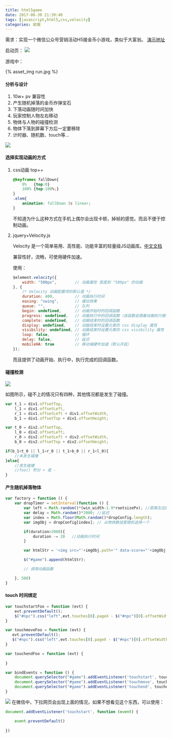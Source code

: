 ```yaml
---
title: html5game
date: 2017-06-30 21:39:40
tags: [javascript,html5,css,velocity]
categories: 前端
---
```

需求：实现一个微信公众号营销活动H5接金币小游戏，类似于大富翁。 [演示地址](http://qhxing.site/game/game.html)

启动页：
![](index.jpg)

<!-- more -->

游戏中：

{% asset_img run.jpg %}

#### 分析与设计

1. 10w+ pv  兼容性
2. 产生随机掉落的金币炸弹宝石
3. 下落动画随时间加快
4. 玩家控制人物左右移动
5. 物体与人物的碰撞检测
6. 物体下落到屏幕下方后一定要移除 
7. 计时器、随机数、touch等...

![](design.jpg)

#### 选择实现动画的方式

1. css动画 top++ 

    ```css
    @keyframes fallDown{
        0%   {top:0}
        100% {top:100%;}
    }
    .elem{
        animation: fallDown 3s linear;
    }
    ```
    不知道为什么这种方式在手机上偶尔会出现卡顿，掉帧的感觉。而且不便于控制动画。

2. jquery+Velocity.js

    Velocity 是一个简单易用、高性能、功能丰富的轻量级JS动画库。[中文文档](http://www.mrfront.com/docs/velocity.js/index.html/ "velocity")
    
    兼容性好，流畅，可使用硬件加速。

    使用：

    ```javascript
    $element.velocity({
        width: "500px",        // 动画属性 宽度到 "500px" 的动画
    }, {
        /* Velocity 动画配置项的默认值 */
        duration: 400,         // 动画执行时间
        easing: "swing",       // 缓动效果
        queue: "",             // 队列
        begin: undefined,      // 动画开始时的回调函数
        progress: undefined,   // 动画执行中的回调函数（该函数会随着动画执行被不断触发）
        complete: undefined,   // 动画结束时的回调函数
        display: undefined,    // 动画结束时设置元素的 css display 属性
        visibility: undefined, // 动画结束时设置元素的 css visibility 属性
        loop: false,           // 循环
        delay: false,          // 延迟
        mobileHA: true         // 移动端硬件加速（默认开启）
    });
    ```
    而且提供了动画开始、执行中，执行完成的回调函数。

#### 碰撞检测

![](impact.jpg)

如图所示，碰不上的情况只有四种，其他情况都是发生了碰撞。

```javascript
var t_1 = div1.offsetTop, 
    l_1 = div1.offsetLeft,
    r_1 = div1.offsetLeft + div1.offsetWidth,
    b_1 = div1.offsetTop + div1.offsetHeight;

var t_0 = div2.offsetTop,
    l_0 = div2.offsetLeft;
    r_0 = div2.offsetLeft + div2.offsetWidth,
    b_0 = div2.offsetTop + div2.offsetHeight;

if(b_1<t_0 || l_1>r_0 || t_1>b_0 || r_1<l_0){
    //未发生碰撞
}else{
    //发生碰撞
    //foo() 积分 + 或 -
}
```

#### 产生随机掉落物体

```javascript
var factory = function () {
    var dropTimer = setInterval(function () {
        var left = Math.random()*(win_width-1.9*rootsizePx); //距离左边的宽度
        var delay = Math.random()*2000; //延迟
        var index = Math.floor(Math.random()*dropConfig.length); 
        var imgObj = dropConfig[index]; // 从物体数组里随机选择一个

        if(duration>2000){
            duration -= 20   //动画执行时间
        }

        var htmlStr = '<img src="'+imgObj.path+'" data-score="'+imgObj.score+'" data-delay="'+delay+'" data-duration="'+duration+'" class="dropDown" style="left:'+left+'px;width:'+imgObj.width+'"/>';

        $("#game").append(htmlStr);

        // 调用动画函数

    }, 500)
}
```

#### touch 时间绑定

```javascript
var touchstartFoo = function (evt) {
    evt.preventDefault();
    $("#npc").css("left",evt.touches[0].pageX - $("#npc")[0].offsetWidth/2 + 'px');
}

var touchmoveFoo = function (evt) {
   evt.preventDefault();
   $("#npc").css("left",evt.touches[0].pageX - $("#npc")[0].offsetWidth/2 + 'px');
}

var touchendFoo = function (evt) {
    
}

var bindEvents = function () {
    document.querySelector("#game").addEventListener('touchstart', touchstartFoo, false);
    document.querySelector("#game").addEventListener('touchmove', touchmoveFoo, false);
    document.querySelector("#game").addEventListener('touchend', touchendFoo, false);
}
```
![](down.png)
在微信中，下拉网页会出现上面的情况，如果不想看见这个东西，可以使用：

```javascript
document.addEventListener('touchstart', function (event) {

    event.preventDefault()
    
})

```

